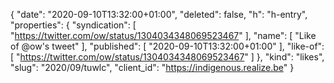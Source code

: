{
  "date": "2020-09-10T13:32:00+01:00",
  "deleted": false,
  "h": "h-entry",
  "properties": {
    "syndication": [
      "https://twitter.com/ow/status/1304034348069523467"
    ],
    "name": [
      "Like of @ow's tweet"
    ],
    "published": [
      "2020-09-10T13:32:00+01:00"
    ],
    "like-of": [
      "https://twitter.com/ow/status/1304034348069523467"
    ]
  },
  "kind": "likes",
  "slug": "2020/09/tuwlc",
  "client_id": "https://indigenous.realize.be"
}
